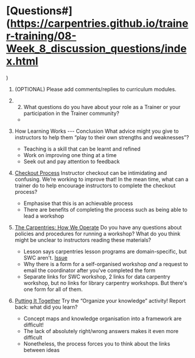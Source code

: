 # [Questions#](https://carpentries.github.io/trainer-training/08-Week_8_discussion_questions/index.html
)
1. (OPTIONAL) Please add comments/replies to curriculum modules.
2. 2. What questions do you have about your role as a Trainer or your participation in the Trainer community?
	-
3. How Learning Works --- Conclusion
What advice might you give to instructors to help them “play to their own strengths and weaknesses”?
	- Teaching is a skill that can be learnt and refined
	- Work on improving one thing at a time
	- Seek out and pay attention to feedback

4. [Checkout Process](https://carpentries.github.io/instructor-training/20-checkout/index.html)
Instructor checkout can be intimidating and confusing. We’re working to improve that! In the mean time, what can a trainer do to help encourage instructors to complete the checkout process?
	- Emphasise that this is an achievable process
	- There are benefits of completing the process such as being able to lead a workshop

5. [The Carpentries: How We Operate](https://carpentries.github.io/instructor-training/21-carpentries/index.html)
Do you have any questions about policies and procedures for running a workshop? What do you think might be unclear to instructors reading these materials?
	- Lesson says carpentries lesson programs are domain-specific, but SWC aren't. [Issue](https://github.com/carpentries/instructor-training/issues/906)
	- Why there is a form for a self-organised workshop *and* a request to email the coordinator after you've completed the form
	- Separate links for SWC workshop, 2 links for data carpentry workshop, but no links for library carpentry workshops. But there's one form for all of them.

6. [Putting It Together](https://carpentries.github.io/instructor-training/24-practices/index.html)
Try the “Organize your knowledge” activity! Report back: what did you learn?
	- Concept maps and knowledge organisation into a framework are difficult!
	- The lack of absolutely right/wrong answers makes it even more difficult
	- Nonetheless, the process forces you to think about the links between ideas
